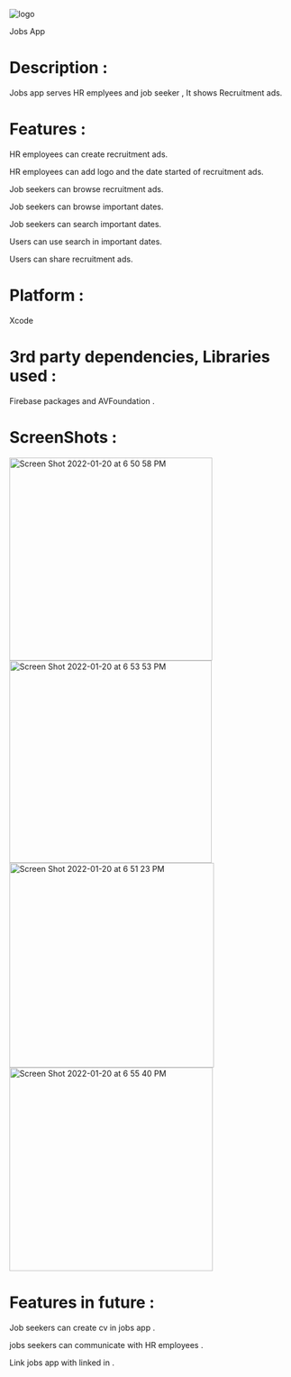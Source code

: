 


![logo](https://user-images.githubusercontent.com/92252816/150367972-a6201891-45f6-4b5b-b43c-5d7107d0c124.jpg)



Jobs App 


# Description :

Jobs app serves HR emplyees and job seeker , It shows Recruitment ads.

# Features :

HR employees can create recruitment ads.

HR employees can add logo and the date started of recruitment ads.

Job seekers can browse recruitment ads.

Job seekers can browse important dates.

Job seekers can search important dates.

Users can use search in important dates.

Users can share recruitment ads.

# Platform :

Xcode 

# 3rd party dependencies, Libraries used :

Firebase packages and AVFoundation .

# ScreenShots :
<img width="360" alt="Screen Shot 2022-01-20 at 6 50 58 PM" src="https://user-images.githubusercontent.com/92252816/150374391-58536a6d-55c9-49fd-8f94-1a3c8c49b5b5.png">

<img width="359" alt="Screen Shot 2022-01-20 at 6 53 53 PM" src="https://user-images.githubusercontent.com/92252816/150374423-b7c33348-6ebd-414f-b2cb-4fca2d962c67.png">

<img width="363" alt="Screen Shot 2022-01-20 at 6 51 23 PM" src="https://user-images.githubusercontent.com/92252816/150374411-7c325263-87da-4e29-ac5b-64669e4191a7.png">

<img width="361" alt="Screen Shot 2022-01-20 at 6 55 40 PM" src="https://user-images.githubusercontent.com/92252816/150374425-6f8c3e3e-b992-4530-8a0f-660b19438503.png">


# Features in future :

Job seekers can create cv in jobs app .

jobs seekers can communicate with HR employees .

Link jobs app with linked in .

